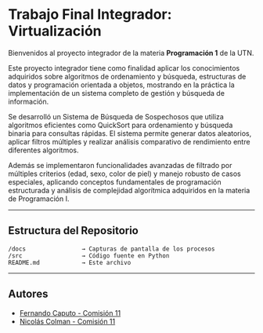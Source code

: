 # Trabajo Final Integrador: Virtualización

Bienvenidos al proyecto integrador de la materia **Programación 1** de la UTN.  

Este proyecto integrador tiene como finalidad aplicar los conocimientos adquiridos sobre algoritmos de ordenamiento y búsqueda, estructuras de datos y programación orientada a objetos, mostrando en la práctica la implementación de un sistema completo de gestión y búsqueda de información.

Se desarrolló un Sistema de Búsqueda de Sospechosos que utiliza algoritmos eficientes como QuickSort para ordenamiento y búsqueda binaria para consultas rápidas. El sistema permite generar datos aleatorios, aplicar filtros múltiples y realizar análisis comparativo de rendimiento entre diferentes algoritmos.

Además se implementaron funcionalidades avanzadas de filtrado por múltiples criterios (edad, sexo, color de piel) y manejo robusto de casos especiales, aplicando conceptos fundamentales de programación estructurada y análisis de complejidad algorítmica adquiridos en la materia de Programación I.

---

## Estructura del Repositorio

```
/docs                → Capturas de pantalla de los procesos
/src                 → Código fuente en Python
README.md            → Este archivo
```
---

## Autores

- [Fernando Caputo - Comisión 11](https://github.com/Sonora98)
- [Nicolás Colman - Comisión 11](https://github.com/ncolman94)
